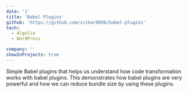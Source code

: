 ```yaml
---
date: '1'
title: 'Babel Plugins'
github: 'https://github.com/srikar0896/babel-plugins'
tech:
  - Algolia
  - WordPress

company: ''
showInProjects: true
---
```


Simple Babel plugins that helps us understand how code transformation works with babel plugins. This demonstrates how babel plugins are very powerful and how we can reduce bundle size by using these plugins.
